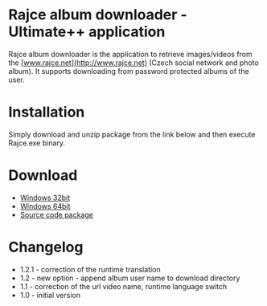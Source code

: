 # Rajce album downloader - Ultimate++ application

Rajce album downloader is the application to retrieve images/videos from the [www.rajce.net](http://www.rajce.net) (Czech social network and photo album). It supports downloading from password protected albums of the user.

# Installation

Simply download and unzip package from the link below and then execute Rajce.exe binary.

# Download

* [Windows 32bit](https://github.com/CoolmanCZ/rajce/raw/master/release/rajce-1.2.1-32bit.zip)
* [Windows 64bit](https://github.com/CoolmanCZ/rajce/raw/master/release/rajce-1.2.1-64bit.zip)
* [Source code package](https://github.com/CoolmanCZ/rajce/raw/master/release/Rajce.upp-1.2.1.tar.bz2)

# Changelog

* 1.2.1 - correction of the runtime translation
* 1.2 - new option - append album user name to download directory
* 1.1 - correction of the url video name, runtime language switch
* 1.0 - initial version

